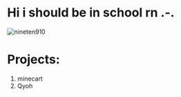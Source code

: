 # Hi i should be in school rn .-.

<p><img align="center" src="https://github-readme-stats.vercel.app/api/top-langs?username=nineten910&show_icons=true&locale=en&layout=compact" alt="nineten910" /></p>

# Projects:
1. minecart
2. Qyoh
